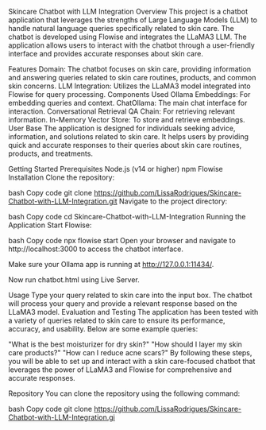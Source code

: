 Skincare Chatbot with LLM Integration
Overview
This project is a chatbot application that leverages the strengths of Large Language Models (LLM) to handle natural language queries specifically related to skin care. The chatbot is developed using Flowise and integrates the LLaMA3 LLM. The application allows users to interact with the chatbot through a user-friendly interface and provides accurate responses about skin care.

Features
Domain: The chatbot focuses on skin care, providing information and answering queries related to skin care routines, products, and common skin concerns.
LLM Integration: Utilizes the LLaMA3 model integrated into Flowise for query processing.
Components Used
Ollama Embeddings: For embedding queries and context.
ChatOllama: The main chat interface for interaction.
Conversational Retrieval QA Chain: For retrieving relevant information.
In-Memory Vector Store: To store and retrieve embeddings.
User Base
The application is designed for individuals seeking advice, information, and solutions related to skin care. It helps users by providing quick and accurate responses to their queries about skin care routines, products, and treatments.

Getting Started
Prerequisites
Node.js (v14 or higher)
npm
Flowise
Installation
Clone the repository:

bash
Copy code
git clone https://github.com/LissaRodrigues/Skincare-Chatbot-with-LLM-Integration.git
Navigate to the project directory:

bash
Copy code
cd Skincare-Chatbot-with-LLM-Integration
Running the Application
Start Flowise:

bash
Copy code
npx flowise start
Open your browser and navigate to http://localhost:3000 to access the chatbot interface.

Make sure your Ollama app is running at http://127.0.0.1:11434/.

Now run chatbot.html using Live Server.

Usage
Type your query related to skin care into the input box.
The chatbot will process your query and provide a relevant response based on the LLaMA3 model.
Evaluation and Testing
The application has been tested with a variety of queries related to skin care to ensure its performance, accuracy, and usability. Below are some example queries:

"What is the best moisturizer for dry skin?"
"How should I layer my skin care products?"
"How can I reduce acne scars?"
By following these steps, you will be able to set up and interact with a skin care-focused chatbot that leverages the power of LLaMA3 and Flowise for comprehensive and accurate responses.

Repository
You can clone the repository using the following command:

bash
Copy code
git clone https://github.com/LissaRodrigues/Skincare-Chatbot-with-LLM-Integration.gi
